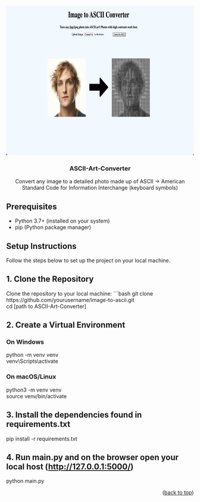 <a id="readme-top"></a>



<!-- PROJECT LOGO -->
<br />
<div align="center">
  <a href="https://github.com/alextgu/ASCII-Art-Converter">
    <img src="webpage.png" alt="Logo" width="750" height="400">
  </a>

<h3 align="center">ASCII-Art-Converter</h3>

  <p align="center">
    Convert any image to a detailed photo made up of ASCII -> American Standard Code for Information Interchange (keyboard symbols)
    <br />
  </p>
</div>


## Prerequisites

- Python 3.7+ (installed on your system)
- pip (Python package manager)

## Setup Instructions

Follow the steps below to set up the project on your local machine.

## 1. Clone the Repository

<p> Clone the repository to your local machine:
```bash
git clone https://github.com/yourusername/image-to-ascii.git <br>
cd [path to ASCII-Art-Converter]

##  2. Create a Virtual Environment 

### On Windows 
<p>python -m venv venv <br> venv\Scripts\activate </p>

### On macOS/Linux
<p>python3 -m venv venv <br> source venv/bin/activate </p> 

## 3. Install the dependencies found in requirements.txt
<p> pip install -r requirements.txt </p>

## 4. Run main.py and on the browser open your local host (http://127.0.0.1:5000/)

<p> python main.py </p>



<p align="right">(<a href="#readme-top">back to top</a>)</p>



<!-- 
## License

Distributed under the project_license. See `LICENSE.txt` for more information.

<p align="right">(<a href="#readme-top">back to top</a>)</p>




## Contact

Your Name - [@twitter_handle](https://twitter.com/twitter_handle) - email@email_client.com

Project Link: [https://github.com/github_username/repo_name](https://github.com/github_username/repo_name)

<p align="right">(<a href="#readme-top">back to top</a>)</p>




## Acknowledgments

* []()
* []()
* []()

<p align="right">(<a href="#readme-top">back to top</a>)</p>
-->


<!-- MARKDOWN LINKS & IMAGES -->
<!-- https://www.markdownguide.org/basic-syntax/#reference-style-links -->
[contributors-shield]: https://img.shields.io/github/contributors/github_username/repo_name.svg?style=for-the-badge
[contributors-url]: https://github.com/github_username/repo_name/graphs/contributors
[forks-shield]: https://img.shields.io/github/forks/github_username/repo_name.svg?style=for-the-badge
[forks-url]: https://github.com/github_username/repo_name/network/members
[stars-shield]: https://img.shields.io/github/stars/github_username/repo_name.svg?style=for-the-badge
[stars-url]: https://github.com/github_username/repo_name/stargazers
[issues-shield]: https://img.shields.io/github/issues/github_username/repo_name.svg?style=for-the-badge
[issues-url]: https://github.com/github_username/repo_name/issues
[license-shield]: https://img.shields.io/github/license/github_username/repo_name.svg?style=for-the-badge
[license-url]: https://github.com/github_username/repo_name/blob/master/LICENSE.txt
[linkedin-shield]: https://img.shields.io/badge/-LinkedIn-black.svg?style=for-the-badge&logo=linkedin&colorB=555
[linkedin-url]: https://linkedin.com/in/linkedin_username
[product-screenshot]: images/screenshot.png
[Next.js]: https://img.shields.io/badge/next.js-000000?style=for-the-badge&logo=nextdotjs&logoColor=white
[Next-url]: https://nextjs.org/
[React.js]: https://img.shields.io/badge/React-20232A?style=for-the-badge&logo=react&logoColor=61DAFB
[React-url]: https://reactjs.org/
[Vue.js]: https://img.shields.io/badge/Vue.js-35495E?style=for-the-badge&logo=vuedotjs&logoColor=4FC08D
[Vue-url]: https://vuejs.org/
[Angular.io]: https://img.shields.io/badge/Angular-DD0031?style=for-the-badge&logo=angular&logoColor=white
[Angular-url]: https://angular.io/
[Svelte.dev]: https://img.shields.io/badge/Svelte-4A4A55?style=for-the-badge&logo=svelte&logoColor=FF3E00
[Svelte-url]: https://svelte.dev/
[Laravel.com]: https://img.shields.io/badge/Laravel-FF2D20?style=for-the-badge&logo=laravel&logoColor=white
[Laravel-url]: https://laravel.com
[Bootstrap.com]: https://img.shields.io/badge/Bootstrap-563D7C?style=for-the-badge&logo=bootstrap&logoColor=white
[Bootstrap-url]: https://getbootstrap.com
[JQuery.com]: https://img.shields.io/badge/jQuery-0769AD?style=for-the-badge&logo=jquery&logoColor=white
[JQuery-url]: https://jquery.com 

